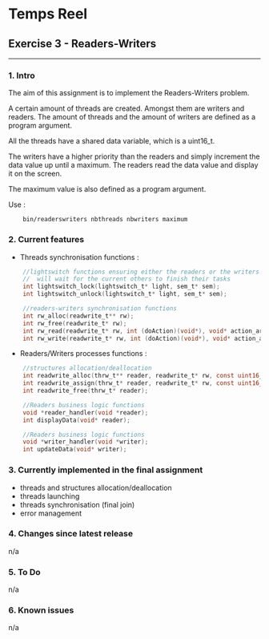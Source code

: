 # Temps Reel
## Exercise 3 - Readers-Writers
---
### 1. Intro
The aim of this assignment is to implement the Readers-Writers problem.

A certain amount of threads are created. Amongst them are writers and readers.
The amount of threads and the amount of writers are defined as a program argument.

All the threads have a shared data variable, which is a uint16_t.

The writers have a higher priority than the readers and simply increment the data value up until a maximum.
The readers read the data value and display it on the screen.

The maximum value is also defined as a program argument.

Use :
```shell
    bin/readerswriters nbthreads nbwriters maximum
```

### 2. Current features
* Threads synchronisation functions :
```C
    //lightswitch functions ensuring either the readers or the writers
    //  will wait for the current others to finish their tasks
    int lightswitch_lock(lightswitch_t* light, sem_t* sem);
    int lightswitch_unlock(lightswitch_t* light, sem_t* sem);

    //readers-writers synchronisation functions
    int rw_alloc(readwrite_t** rw);
    int rw_free(readwrite_t* rw);
    int rw_read(readwrite_t* rw, int (doAction)(void*), void* action_arg);
    int rw_write(readwrite_t* rw, int (doAction)(void*), void* action_arg);
```
* Readers/Writers processes functions :
```C
    //structures allocation/deallocation
    int readwrite_alloc(thrw_t** reader, readwrite_t* rw, const uint16_t thnum, uint16_t* data, const uint16_t max);
    int readwrite_assign(thrw_t* reader, readwrite_t* rw, const uint16_t thnum, uint16_t* data, const uint16_t max);
    int readwrite_free(thrw_t* reader);

    //Readers business logic functions
    void *reader_handler(void *reader);
    int displayData(void* reader);

    //Readers business logic functions
    void *writer_handler(void *writer);
    int updateData(void* writer);
```

### 3. Currently implemented in the final assignment
* threads and structures allocation/deallocation
* threads launching
* threads synchronisation (final join)
* error management

### 4. Changes since latest release
n/a

### 5. To Do
n/a

### 6. Known issues
n/a